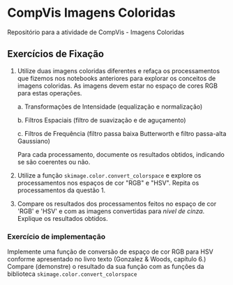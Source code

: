# CompVis Imagens Coloridas

Repositório para a atividade de CompVis - Imagens Coloridas

## Exercícios de Fixação

1. Utilize duas imagens coloridas diferentes e refaça os processamentos que fizemos nos notebooks anteriores para explorar os conceitos de imagens coloridas. As imagens devem estar no espaço de cores RGB para estas operações.

    a. Transformações de Intensidade (equalização e normalização)

    b. Filtros Espaciais (filtro de suavização e de aguçamento)

    c. Filtros de Frequência (filtro passa baixa Butterworth e filtro passa-alta Gaussiano)
    
    Para cada processamento, documente os resultados obtidos, indicando se são coerentes ou não.

2. Utilize a função `skimage.color.convert_colorspace` e explore os processamentos nos espaços de cor "RGB" e "HSV". Repita os processamentos da questão 1.

3. Compare os resultados dos processamentos feitos no espaço de cor 'RGB' e 'HSV' e com as imagens convertidas para *nível de cinza*. Explique os resultados obtidos.

### Exercício de implementação

Implemente uma função de conversão de espaço de cor RGB para HSV conforme apresentado no livro texto (Gonzalez & Woods, capítulo 6.) Compare (demonstre) o resultado da sua função com as funções da biblioteca `skimage.color.convert_colorspace`
